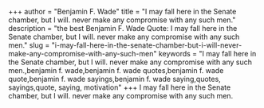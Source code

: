 +++
author = "Benjamin F. Wade"
title = "I may fall here in the Senate chamber, but I will. never make any compromise with any such men."
description = "the best Benjamin F. Wade Quote: I may fall here in the Senate chamber, but I will. never make any compromise with any such men."
slug = "i-may-fall-here-in-the-senate-chamber-but-i-will-never-make-any-compromise-with-any-such-men"
keywords = "I may fall here in the Senate chamber, but I will. never make any compromise with any such men.,benjamin f. wade,benjamin f. wade quotes,benjamin f. wade quote,benjamin f. wade sayings,benjamin f. wade saying,quotes, sayings,quote, saying, motivation"
+++
I may fall here in the Senate chamber, but I will. never make any compromise with any such men.
